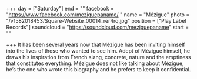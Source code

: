 +++
day = ["Saturday"]
end = ""
facebook = "https://www.facebook.com/meziguepaname/ "
name = "Mézigue"
photo = "/v1582018453/Square-Website_00014_rer4rq.jpg"
position = ["Play Label Records"]
soundcloud = "https://soundcloud.com/meziguepaname"
start = ""

+++
It has been several years now that ​Mézigue has been inviting himself into the lives of those who wanted to see him. Adept of Mézigue himself, he draws his inspiration from French slang, concrete, nature and the emptiness that constitutes everything. Mézigue does not like talking about Mézigue, he’s the one who wrote this biography and he prefers to keep it confidential.